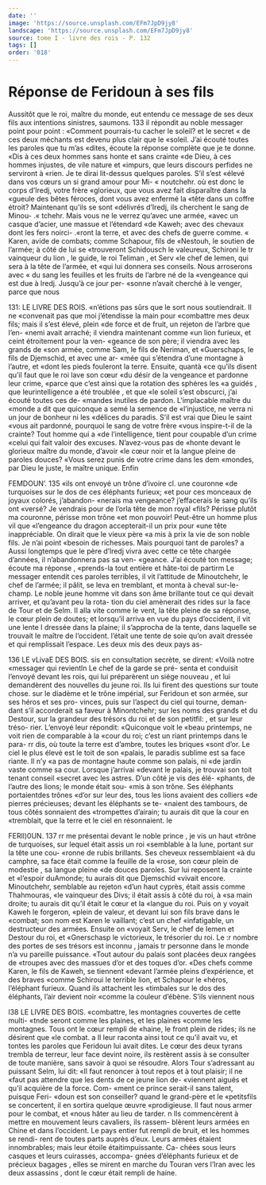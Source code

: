 ```yaml
---
date: ''
image: 'https://source.unsplash.com/EFm7JpD9jy8'
landscape: 'https://source.unsplash.com/EFm7JpD9jy8'
source: tome I - livre des rois - P. 132
tags: []
order: '018'
---
```


# Réponse de Feridoun à ses fils

Aussitôt que le roi, maître du monde, eut entendu
ce message de ses deux fils aux intentions sinistres,
saumons. 133 il répondit au noble messager point pour point :
«Comment pourrais-tu cacher le soleil? et le secret « de ces deux méchants est devenu plus clair que le «soleil. J’ai écouté toutes les paroles que tu m’as
«dites, écoute la réponse complète que je te donne.
«Dis à ces deux hommes sans honte et sans crainte «de Dieu, à ces hommes injustes, de vile nature et «impurs, que leurs discours perfides ne serviront à «rien. Je te dirai lit-dessus quelques paroles. S’il s’est «élevé dans vos cœurs un si grand amour pour Mi-
« noutchehr. où est donc le corps d’Iredj, votre frère
«glorieux, que vous avez fait disparaître dans la «gueule des bêtes féroces, dont vous avez enfermé la «tête dans un coffre étroit? Maintenant qu’ils se sont «délivrés d’Iredj, ils cherchent le sang de Minou-
.« tchehr. Mais vous ne le verrez qu’avec une armée,
«avec un casque d’acier, une massue et l’étendard
«de Kaweh; avec des chevaux dont les fers noirci-
.«ront la terre, et avec des chefs de guerre comme.
« Karen, avide de combats; comme Schapour, fils de «Nestouh, le soutien de l’armée; à côté de lui se
«trouveront Schidousch le valeureux, Schironi le
tr vainqueur du lion , le guide, le roi Teliman , et Serv «le chef de Iemen, qui sera à la tête de l’armée, et
«qui lui donnera ses conseils. Nous arroserons avec
« du sang les feuilles et les fruits de l’arbre né de la «vengeance qui est due à lredj. Jusqu’à ce jour per-
«sonne n’avait cherché à le venger, parce que nous

131: LE LIVRE DES ROIS. «n’étions pas sûrs que le sort nous soutiendrait. Il ne
«convenait pas que moi j’étendisse la main pour «combattre mes deux fils; mais il s’est élevé, plein
«de force et de fruit, un rejeton de l’arbre que l’en-
«nemi avait arraché; il viendra maintenant comme «un lion furieux, et ceint étroitement pour la ven- «geance de son père; il viendra avec les grands de «son armée, comme Sam, le fils de Neriman, et «Guerschaps, le fils de Djemschid, et avec une ar- «mée qui s’étendra d’une montagne à l’autre, et
«dont les pieds fouleront la terre. Ensuite, quantà «ce qu’ils disent qu’il faut que le roi lave son cœur
«du désir de la vengeance et pardonne leur crime, «parce que c’est ainsi que la rotation des sphères les
«a guidés , que leurintelligence a été troublée , et que
«le soleil s’est obscurci, j’ai écouté toutes ces de- «mandes inutiles de pardon. L’implacable maître du «monde a dit que quiconque a semé la semence de
«l’injustice, ne verra ni un jour de bonheur ni les «délices du paradis. S’il est vrai que Dieu le saint
«vous ait pardonné, pourquoi le sang de votre frère «vous inspire-t-il de la crainte? Tout homme qui a «de l’intelligence, tient pour coupable d’un crime
«celui qui fait valoir des excuses. N’avez-vous pas de «honte devant le glorieux maître du monde, d’avoir
«le cœur noir et la langue pleine de paroles douces?
«Vous serez punis de votre crime dans les dem «mondes, par Dieu le juste, le maître unique. Enfin

FEMDOUN’. 135 «ils ont envoyé un trône d’ivoire cl. une couronne
«de turquoises sur le dos de ces éléphants furieux;
«et pour ces monceaux de joyaux colorés, j’abandon- «nerais ma vengeance? j’effacerais le sang qu’ils ont «versé? Je vendrais pour de l’orla tête de mon royal
«fils? Périsse plutôt ma couronne, périsse mon trône
«et mon pouvoir! Peut-être un homme plus vil que «l’engeance du dragon accepterait-il un prix pour «une tête inappréciable. On dirait que le vieux père
«a mis à prix la vie de son noble fils. Je n’ai point «besoin de richesses. Mais pourquoi tant de paroles? a Aussi longtemps que le père d’lredj vivra avec cette
ce tête chargée d’années, il n’abandonnera pas sa ven-
«geance. J’ai écouté ton message; écoute ma réponse , «prends-la tout entière et hâte-toi de partirm
Le messager entendit ces paroles terribles, il vit l’attitude de Minoutchehr, le chef de l’armée; il pâlit,
se leva en tremblant, et monta à cheval sur-le-champ. Le noble jeune homme vit dans son âme brillante tout ce qui devait arriver, et qu’avant peu la rota- tion du ciel amènerait des rides sur la face de Tour et de Selm. Il alla vite comme le vent, la tête pleine de sa réponse, le cœur plein de doutes; et lorsqu’il arriva en vue du pays d’occident, il vit une lente
I dressée dans la plaine; il s’approcha de la tente, dans laquelle se trouvait le maître de l’occident.
l’était une tente de soie qu’on avait dressée et qui remplissait l’espace. Les deux mis des deux pays as-

136 LE vLivaE DES BOIS.
sis en consultation secrète, se dirent: «Voilà notre «messager qui revientln Le chef de la garde se pré- senta et conduisit l’envoyé devant les rois, qui lui préparèrent un siége nouveau , et lui demandèrent des nouvelles du jeune roi. Ils lui firent des questions sur toute chose. sur le diadème et le trône impérial, sur Feridoun et son armée, sur ses héros et ses pro- vinces, puis sur l’aspect du ciel qui tourne, deman- dant s’il accorderait sa faveur à Minontchehr; sur
les noms des grands et du Destour, sur la grandeur des trésors du roi et de son petitfil: , et sur leur tréso-
rier. L’envoyé leur répondit: «Quiconque voit le
«beau printemps, ne voit rien de comparable à la «cour du roi; c’est un riant printemps dans le para-
rr dis, où toute la terre est d’ambre, toutes les briques «sont d’or. Le ciel le plus élevé est le toit de son
«palais, le paradis sublime est sa face riante. Il n’y
«a pas de montagne haute comme son palais, ni «de jardin vaste comme sa cour. Lorsque j’arrivai «devant le palais, je trouvai son toit tenant conseil «secret avec les astres. D’un côté je vis des élé-
«phants, de l’autre des lions; le monde était sou- «mis à son trône. Ses éléphants portaientdes trônes «d’or sur leur des, tous les lions avaient des colliers «de pierres précieuses; devant les éléphants se te- «naient des tambours, de tous côtés sonnaient des «trompettes d’airain; tu aurais dit que la cour en «tremblait, que la terre et le ciel en résonnaient. le

FERll)0UN. 137 rr me présentai devant le noble prince , je vis un haut
«trône de turquoises, sur lequel était assis un roi «semblable à la lune, portant sur la tête une cou- «ronne de rubis brillants. Ses cheveux ressemblaient «à du camphre, sa face était comme la feuille de la «rose, son cœur plein de modestie , sa langue pleine «de douces paroles. Sur lui reposent la crainte et «l’espoir duAmonde; tu aurais dit que Djemschid «vivait encore. Minoutchehr, semblable au rejeton «d’un haut cyprès, était assis comme Thahmouras,
«le vainqueur des Divs; il était assis à côté du roi, à
«sa main droite; tu aurais dit qu’il était le cœur et la «langue du roi. Puis on y voyait Kaweh le forgeron, «plein de valeur, et devant lui son fils brave dans le «combat; son nom est Karen le vaillant; c’est un chef «infatigable, un destructeur des armées. Ensuite on «voyait Serv, le chef de Iemen et Destour du roi, et «Gnerschasp le victorieux, le trésorier du roi. Le
:r nombre des portes de ses trésors est inconnu , jamais tr personne dans le monde n’a vu pareille puissance. «Tout autour du palais sont placées deux rangées de «troupes avec des massues d’or et des toques d’or.
«Des chefs comme Karen, le fils de Kaweh, se tiennent «devant l’armée pleins d’expérience, et des braves
«comme Schiroui le terrible lion, et Schapour le «héros, l’éléphant furieux. Quand ils attachent les
«timbales sur le dos des éléphants, l’air devient noir «comme la couleur d’ébène. S’ils viennent nous

l38 LE LIVRE DES BOIS.
«combattre, les montagnes couvertes de cette multi-
«tnde seront comme les plaines, et les plaines «comme les montagnes. Tous ont le cœur rempli de «haine, le front plein de rides; ils ne désirent que «le combat. a
Il leur raconta ainsi tout ce qu’il avait vu, et tontes les paroles que Feridoun lui avait dites. Le cœur des deux tyrans trembla de terreur, leur face devint noire, ils restèrent assis à se consulter de toute manière, sans savoir à quoi se résoudre. Alors Tour s’adressant au puissant Selm, lui dit:
«Il faut renoncer à tout repos et à tout plaisir; il ne «faut pas attendre que les dents de ce jeune lion de- «viennent aiguës et qu’il acquière de la force. Com-
«ment ce prince serait-il sans talent, puisque Feri- «doun est son conseiller? quand le grand-père et le «petitsfils se concertent, il en sortira quelque œuvre «prodigieuse. Il faut nous armer pour le combat, et «nous hâter au lieu de tarder. n Ils commencèrent
à mettre en mouvement leurs cavaliers, ils rassem- blèrent leurs armées en Chine et dans l’occident. Le
pays entier fut rempli de bruit, et les hommes se rendi- rent de toutes parts auprès d’eux. Leurs armées étaient innombrables; mais leur étoile étaitimpuissante. Ca- chées sous leurs casques et leurs cuirasses, accompa- gnées d’éléphants furieux et de précieux bagages , elles
se mirent en marche du Touran vers l’Iran avec les deux assassins , dont le cœur était rempli de haine.
